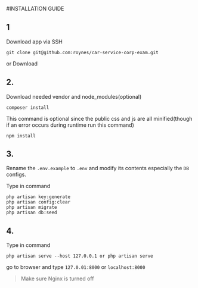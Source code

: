 #INSTALLATION GUIDE

## 1
Download app via SSH

```
git clone git@github.com:roynes/car-service-corp-exam.git
```

or Download

## 2.
Download needed vendor and node_modules(optional)

```
composer install
```

This command is optional since the public css and js are all minified(though if an error occurs during runtime run this command)
```
npm install
```

## 3.
Rename the `.env.example` to `.env` and modify its contents especially the `DB` configs.

Type in command

```
php artisan key:generate
php artisan config:clear
php artisan migrate
php artisan db:seed
```

## 4.

Type in command

```
php artisan serve --host 127.0.0.1 or php artisan serve
```

go to browser and type `127.0.01:8000` or `localhost:8000`


>Make sure Nginx is turned off





